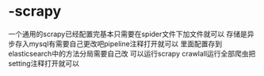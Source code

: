 # -scrapy
一个通用的scrapy已经配置完基本只需要在spider文件下加文件就可以
存储是异步存入mysql有需要自己更改吧pipeline注释打开就可以
里面配置存到elasticsearch中的方法分局需要自己改
可以运行scrapy crawlall运行全部爬虫把setting注释打开就可以
